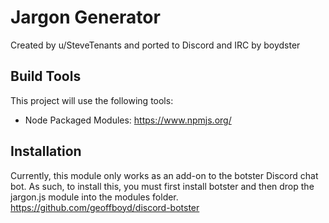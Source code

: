 Jargon Generator
================

Created by u/SteveTenants and ported to Discord and IRC by boydster

Build Tools
-----------

This project will use the following tools:

- Node Packaged Modules: https://www.npmjs.org/

Installation
------------

Currently, this module only works as an add-on to the botster Discord chat bot. As such, to install this, you must first install botster and then drop the jargon.js module into the modules folder.
https://github.com/geoffboyd/discord-botster
